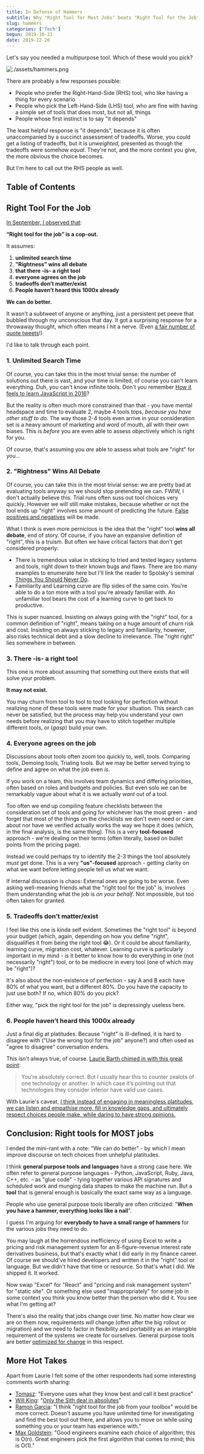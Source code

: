 ```yaml
---
title: In Defense of Hammers
subtitle: Why "Right Tool for Most Jobs" beats "Right Tool for the Job"
slug: hammers
categories: ['Tech']
begun: 2019-10-21
date: 2019-12-26
---
```


Let's say you needed a multipurpose tool. Which of these would you pick?

![./assets/hammers.png](./assets/hammers.png)

There are probably a few responses possible:

- People who prefer the Right-Hand-Side (RHS) tool, who like having a thing for every scenario
- People who pick the Left-Hand-Side (LHS) tool, who are fine with having a simple set of tools that does most, but not all, things
- People whose first instinct is to say "it depends"

The least helpful response is "it depends", because it is often unaccompanied by a succinct assessment of tradeoffs. Worse, you could get a listing of tradeoffs, but it is _unweighted_, presented as though the tradeoffs were somehow _equal_. They're not, and the more context you give, the more obvious the choice becomes.

But I'm here to call out the RHS people as well.

## Table of Contents

## Right Tool For the Job

[In September, I observed that](https://twitter.com/swyx/status/1171549189064613888):

**“Right tool for the job” is a cop-out.**

It assumes:

1. **unlimited search time**
2. **”Rightness” wins all debate**
3. **that there -is- a right tool**
4. **everyone agrees on the job**
5. **tradeoffs don’t matter/exist**
6. **People haven’t heard this 1000x already**

**We can do better.**

It wasn't a subtweet of anyone or anything, just a persistent pet peeve that bubbled through my unconscious that day. It got a surprising response for a throwaway thought, which often means I hit a nerve. (Even [a fair number of quote tweets](https://twitter.com/search?q=https%3A%2F%2Ftwitter.com%2Fswyx%2Fstatus%2F1171549189064613888&src=typed_query)!)

I'd like to talk through each point.

### 1. Unlimited Search Time

Of course, you can take this in the most trivial sense: the number of solutions out there is vast, and your time is limited, of course you can't learn everything. Duh, you can't know infinite tools. Don't you remember [How it feels to learn JavaScript in 2016](https://hackernoon.com/how-it-feels-to-learn-javascript-in-2016-d3a717dd577f)?

But the reality is often much more constrained than that - you have mental headspace and time to evaluate 2, maybe 4 tools tops, _because you have other stuff to do_. The way those 2-4 tools even arrive in your consideration set is a heavy amount of marketing and word of mouth, all with their own biases. This is _before_ you are even able to assess objectively which is right for you.

Of course, that's assuming you _are_ able to assess what tools are "right" for you...

### 2. "Rightness" Wins All Debate

Of course, you can take this in the most trivial sense: we are pretty bad at evaluating tools anyway so we should stop pretending we can. FWIW, I don't actually believe this. Trial runs often suss out tool choices very quickly. However we will still make mistakes, because whether or not the tool ends up "right" involves some amount of predicting the future. [False positives and negatives](https://en.wikipedia.org/wiki/False_positives_and_false_negatives) will be made.

What I think is even more pernicious is the idea that the "right" tool **wins all debate**, end of story. Of course, if you have an expansive definition of "right", this is a truism. But often we have critical factors that don't get considered properly:

- There is tremendous value in sticking to tried and tested legacy systems and tools, right down to their known bugs and flaws. There are too many examples to enumerate here but I'll link the reader to Spolsky's seminal [Things You Should Never Do](https://www.joelonsoftware.com/2000/04/06/things-you-should-never-do-part-i/).
- Familiarity and Learning curve are flip sides of the same coin. You're able to do a ton more with a tool you're already familiar with. An unfamiliar tool bears the cost of a learning curve to get back to productive.

This is super nuanced. Insisting on always going with the "right" tool, for a common definition of "right", means taking on a huge amount of churn risk and cost. Insisting on always sticking to legacy and familiarity, however, also risks technical debt and a slow decline to irrelevance. The "right right" lies somewhere in between.

### 3. There -is- a right tool

This one is more about assuming that something out there exists that will solve your problem.

**It may not exist.**

You may churn from tool to tool to tool looking for perfection without realizing none of these tools were made for your situation. This search can never be satisfied, but the process may help you understand your own needs before realizing that you may have to stitch together multiple different tools, or (_gasp_) build your own.

### 4. Everyone agrees on the job

Discussions about tools often zoom too quickly to, well, tools. Comparing tools, Demoing tools, Trialing tools. But we may be better served trying to define and agree on what the job even _is_.

If you work on a team, this involves team dynamics and differing priorities, often based on roles and budgets and policies. But even solo we can be remarkably vague about what it is we actually _want_ out of a tool.

Too often we end up compiling feature checklists between the consideration set of tools and going for whichever has the most green - and forget that most of the things on the checklists we don't even need or care about nor have we verified actually works the way we hope it does (which, in the final analysis, is the same thing). This is a very **tool-focused** approach - we're dealing on their terms (often literally, based on bullet points from the pricing page).

Instead we could perhaps try to identify the 2-3 things the tool absolutely _must_ get done. This is a very **"us"-focused** approach - getting clarity on what we want before letting people tell us what we want.

If internal discussion is chaos: External ones are going to be worse. Even asking well-meaning friends what the "right tool for the job" is, involves them understanding what the job is _on your behalf_. Not impossible, but too often taken for granted.

### 5. Tradeoffs don’t matter/exist

I feel like this one is kinda self evident. Sometimes the "right tool" is beyond your budget (which, again, depending on how you define "right", disqualifies it from being the right tool 😂). Or it could be about familiarity, learning curve, migration cost, whatever. Learning curve is particularly important in my mind - is it better to know how to do everything in one (not necessarily "right") tool, or to be mediocre in every tool (one of which may be "right")?

It's also about the non-existence of perfection - say A and B each have 80% of what you want, but a different 80%. Do you have the capacity to just use both? If no, which 80% do you pick?

Either way, "pick the right tool for the job" is depressingly useless here.

### 6. People haven’t heard this 1000x already

Just a final dig at platitudes. Because "right" is ill-defined, it is hard to disagree with ("Use the wrong tool for the job" anyone?) and often used as "agree to disagree" conversation enders.

This isn't always true, of course. [Laurie Barth chimed in with this great point](https://twitter.com/laurieontech/status/1171550346570850305):

> You’re absolutely correct. But I usually hear this to counter zealots of one technology or another. In which case it’s pointing out that technologies they consider inferior have valid use cases.

With Laurie's caveat, [I think instead of engaging in meaningless platitudes, we can listen and empathise more, fill in knowledge gaps, and ultimately respect choices people make, while daring to have strong opinions.](https://twitter.com/swyx/status/1171580149810237442)

## Conclusion: Right tools for MOST jobs

I ended the mini-rant with a note: "We can do better" - by which I mean improve discourse on tech choices from unhelpful platitudes.

I think **general purpose tools and languages** have a strong case here. We often refer to general purpose languages - Python, JavaScript, Ruby, Java, C++, etc. - as "glue code" - tying together various API signatures and scheduled work and munging data shapes to make the machine run. But a **tool** that is general enough is basically the exact same way as a language.

People who use general purpose tools liberally are often criticized: "**When you have a hammer, everything looks like a nail**".

I guess I'm arguing for **everybody to have a small range of hammers** for the various jobs they need to do.

You may laugh at the horrendous inefficiency of using Excel to write a pricing and risk management system for an 8-figure-revenue interest rate derivatives business, but that's exactly what I did early in my finance career. Of course we should've hired developers and written it in the "right" tool or language. But we didn't have that time or resource. So that's what I did. We shipped it. It worked.

Now swap "Excel" for "React" and "pricing and risk management system" for "static site". Or something else used "inappropriately" for some job in some context you think you know better than the person who did it. You see what I'm getting at?

There's also the reality that jobs change over time. No matter how clear we are on them now, requirements _will_ change (often after the big rollout or migration) and we need to factor in flexibility and portability as an intangible requirement of the systems we create for ourselves. General purpose tools are better [optimized for change](https://overreacted.io/optimized-for-change/) in this respect.

## More Hot Takes

Apart from Laurie I felt some of the other respondents had some interesting comments worth sharing:

- [Tomasz](https://twitter.com/tlakomy/status/1171549864989249536): "Everyone uses what they know best and call it best practice"
- [Will King](https://twitter.com/wking__/status/1171549928511946752): "[Only the Sith deal in absolutes](https://www.wking.dev/content/articles/only-sith-deal-in-absolutes/)"
- [Ramon Garcia](https://twitter.com/rmngrc/status/1171675378555019264): "I think "right tool for the job from your toolbox" would be more correct. Doesn't assume you have unlimited time for investigating and find the best tool out there, and allows you to move on while using something you or your team has experience with."
- [Max Goldstein](https://twitter.com/maxgoldst/status/1171649319419748353): "Good engineers examine each choice of algorithm; this is O(n). Great engineers pick the first algorithm that comes to mind; this is O(1)."

